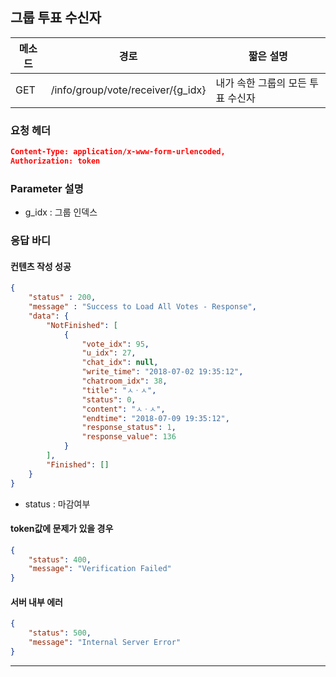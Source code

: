 ## 그룹 투표 수신자

| 메소드 | 경로                              | 짧은 설명                         |
| ------ | --------------------------------- | --------------------------------- |
| GET    | /info/group/vote/receiver/{g_idx} | 내가 속한 그룹의 모든 투표 수신자 |

### 요청 헤더

```json
Content-Type: application/x-www-form-urlencoded,
Authorization: token
```

### Parameter 설명

* g_idx : 그룹 인덱스

### 응답 바디

#### 컨텐츠 작성 성공

```json
{
    "status" : 200,
    "message" : "Success to Load All Votes - Response",
    "data": {
        "NotFinished": [
            {
                "vote_idx": 95,
                "u_idx": 27,
                "chat_idx": null,
                "write_time": "2018-07-02 19:35:12",
                "chatroom_idx": 38,
                "title": "ㅅㆍㅅ",
                "status": 0,
                "content": "ㅅㆍㅅ",
                "endtime": "2018-07-09 19:35:12",
                "response_status": 1,
                "response_value": 136
            }
        ],
        "Finished": []
    }
}
```

* status : 마감여부

#### token값에 문제가 있을 경우

```json
{
    "status": 400,
    "message": "Verification Failed"
}
```

#### 서버 내부 에러

```json
{
    "status": 500,
    "message": "Internal Server Error"
}
```
------